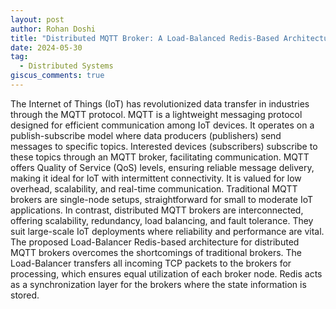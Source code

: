 ```yaml
---
layout: post
author: Rohan Doshi
title: "Distributed MQTT Broker: A Load-Balanced Redis-Based Architecture"
date: 2024-05-30
tag:
  - Distributed Systems
giscus_comments: true
---
```

The Internet of Things (IoT) has revolutionized data transfer in industries through the MQTT protocol. MQTT is a lightweight messaging protocol designed for efficient communication among IoT devices. It operates on a publish-subscribe model where data producers (publishers) send messages to specific topics. Interested devices (subscribers) subscribe to these topics through an MQTT broker, facilitating communication. MQTT offers Quality of Service (QoS) levels, ensuring reliable message delivery, making it ideal for IoT with intermittent connectivity. It is valued for low overhead, scalability, and real-time communication. Traditional MQTT brokers are single-node setups, straightforward for small to moderate IoT applications. In contrast, distributed MQTT brokers are interconnected, offering scalability, redundancy, load balancing, and fault tolerance. They suit large-scale IoT deployments where reliability and performance are vital. The proposed Load-Balancer Redis-based architecture for distributed MQTT brokers overcomes the shortcomings of traditional brokers. The Load-Balancer transfers all incoming TCP packets to the brokers for processing, which ensures equal utilization of each broker node. Redis acts as a synchronization layer for the brokers where the state information is stored.